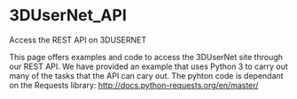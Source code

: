 # 3DUserNet_API
Access the REST API on 3DUSERNET

This page offers examples and code to access the 3DUserNet site through our REST API. We have provided an example that uses Python 3 to carry out many of the tasks that the API can cary out. 
The pyhton code is dependant on the Requests library: http://docs.python-requests.org/en/master/

